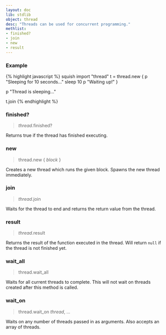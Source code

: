 ```yaml
---
layout: doc
lib: stdlib
object: thread
desc: "Threads can be used for concurrent programming."
methlist:
- finished?
- join
- new
- result
---
```


### Example

{% highlight javascript %}
squish import "thread"
t = thread.new {
	p "Sleeping for 10 seconds..."
	sleep 10
	p "Waiting up!"
}

p "Thread is sleeping..."

t.join
{% endhighlight %}

### finished?
>_thread_.finished?

Returns true if the thread has finished executing.

### new
>thread.new { _block_ }

Creates a new thread which runs the given block. Spawns the new thread immediately.

### join
>_thread_.join

Waits for the thread to end and returns the return value from the thread.

### result
>_thread_.result

Returns the result of the function executed in the thread. Will return `null` if the thread is not finished yet.

### wait\_all
>thread.wait\_all

Waits for all current threads to complete. This will not wait on threads created after this method is called.

### wait\_on
>thread.wait\_on _thread_, _..._

Waits on any number of threads passed in as arguments. Also accepts an array of threads.
